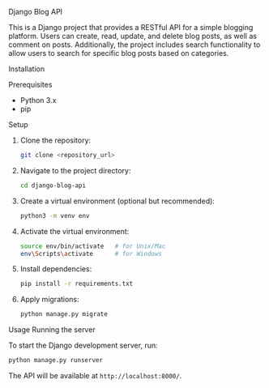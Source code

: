 

Django Blog API

This is a Django project that provides a RESTful API for a simple blogging platform. Users can create, read, update, and delete blog posts, as well as comment on posts. Additionally, the project includes search functionality to allow users to search for specific blog posts based on categories.

Installation

Prerequisites

- Python 3.x
- pip

Setup

1. Clone the repository:

    ```bash
    git clone <repository_url>
    ```

2. Navigate to the project directory:

    ```bash
    cd django-blog-api
    ```

3. Create a virtual environment (optional but recommended):

    ```bash
    python3 -m venv env
    ```


4. Activate the virtual environment:

    ```bash
    source env/bin/activate   # for Unix/Mac
    env\Scripts\activate      # for Windows
    ```

5. Install dependencies:

    ```bash
    pip install -r requirements.txt
    ```

6. Apply migrations:

    ```bash
    python manage.py migrate
    ```

 Usage
Running the server

To start the Django development server, run:

```bash
python manage.py runserver
```

The API will be available at `http://localhost:8000/`.
